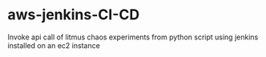 # aws-jenkins-CI-CD
Invoke api call of litmus chaos experiments from python script using jenkins installed on an ec2 instance
